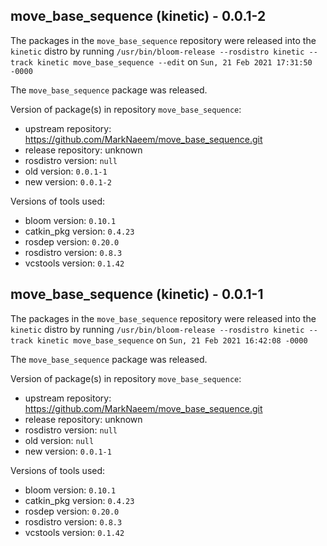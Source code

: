 ## move_base_sequence (kinetic) - 0.0.1-2

The packages in the `move_base_sequence` repository were released into the `kinetic` distro by running `/usr/bin/bloom-release --rosdistro kinetic --track kinetic move_base_sequence --edit` on `Sun, 21 Feb 2021 17:31:50 -0000`

The `move_base_sequence` package was released.

Version of package(s) in repository `move_base_sequence`:

- upstream repository: https://github.com/MarkNaeem/move_base_sequence.git
- release repository: unknown
- rosdistro version: `null`
- old version: `0.0.1-1`
- new version: `0.0.1-2`

Versions of tools used:

- bloom version: `0.10.1`
- catkin_pkg version: `0.4.23`
- rosdep version: `0.20.0`
- rosdistro version: `0.8.3`
- vcstools version: `0.1.42`


## move_base_sequence (kinetic) - 0.0.1-1

The packages in the `move_base_sequence` repository were released into the `kinetic` distro by running `/usr/bin/bloom-release --rosdistro kinetic --track kinetic move_base_sequence` on `Sun, 21 Feb 2021 16:42:08 -0000`

The `move_base_sequence` package was released.

Version of package(s) in repository `move_base_sequence`:

- upstream repository: https://github.com/MarkNaeem/move_base_sequence.git
- release repository: unknown
- rosdistro version: `null`
- old version: `null`
- new version: `0.0.1-1`

Versions of tools used:

- bloom version: `0.10.1`
- catkin_pkg version: `0.4.23`
- rosdep version: `0.20.0`
- rosdistro version: `0.8.3`
- vcstools version: `0.1.42`


